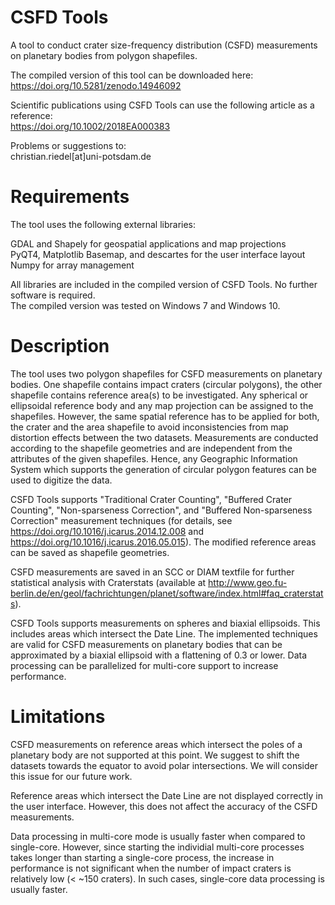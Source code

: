 # CSFD Tools
A tool to conduct crater size-frequency distribution (CSFD) measurements on planetary bodies from polygon shapefiles.

The compiled version of this tool can be downloaded here: 
https://doi.org/10.5281/zenodo.14946092

Scientific publications using CSFD Tools can use the following article as a reference:  
https://doi.org/10.1002/2018EA000383

Problems or suggestions to:  
christian.riedel[at]uni-potsdam.de

# Requirements

The tool uses the following external libraries: 

GDAL and Shapely for geospatial applications and map projections  
PyQT4, Matplotlib Basemap, and descartes for the user interface layout  
Numpy for array management  

All libraries are included in the compiled version of CSFD Tools. No further software is required.  
The compiled version was tested on Windows 7 and Windows 10. 

# Description

The tool uses two polygon shapefiles for CSFD measurements on planetary bodies. One shapefile contains impact craters (circular polygons), the other shapefile contains reference area(s) to be investigated. Any spherical or ellipsoidal reference body and any map projection can be assigned to the shapefiles. However, the same spatial reference has to be applied for both, the crater and the area shapefile to avoid inconsistencies from map distortion effects between the two datasets. Measurements are conducted according to the shapefile geometries and are independent from the attributes of the given shapefiles. Hence, any Geographic Information System which supports the generation of circular polygon features can be used to digitize the data. 

CSFD Tools supports "Traditional Crater Counting", "Buffered Crater Counting", "Non-sparseness Correction", and "Buffered Non-sparseness Correction" measurement techniques (for details, see https://doi.org/10.1016/j.icarus.2014.12.008 and https://doi.org/10.1016/j.icarus.2016.05.015). The modified reference areas can be saved as shapefile geometries. 

CSFD measurements are saved in an SCC or DIAM textfile for further statistical analysis with Craterstats (available at http://www.geo.fu-berlin.de/en/geol/fachrichtungen/planet/software/index.html#faq_craterstats). 

CSFD Tools supports measurements on spheres and biaxial ellipsoids. This includes areas which intersect the Date Line. The implemented techniques are valid for CSFD measurements on planetary bodies that can be approximated by a biaxial ellipsoid with a flattening of 0.3 or lower. Data processing can be parallelized for multi-core support to increase performance. 

# Limitations

CSFD measurements on reference areas which intersect the poles of a planetary body are not supported at this point. We suggest to shift the datasets towards the equator to avoid polar intersections. We will consider this issue for our future work. 

Reference areas which intersect the Date Line are not displayed correctly in the user interface. However, this does not affect the accuracy of the CSFD measurements. 

Data processing in multi-core mode is usually faster when compared to single-core. However, since starting the individial multi-core processes takes longer than starting a single-core process, the increase in performance is not significant when the number of impact craters is relatively low (< ~150 craters). In such cases, single-core data processing is usually faster. 
